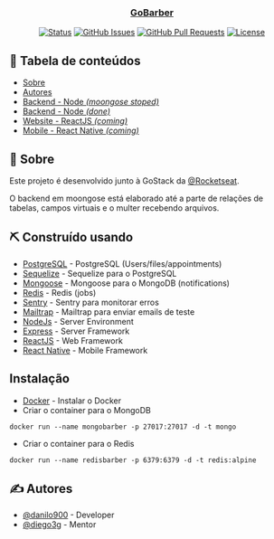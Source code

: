 <p align="center">
  <a href="/" rel="noopener">
</p>

<h3 align="center">GoBarber</h3>

<div align="center">

[![Status](https://img.shields.io/badge/status-active-success.svg)]()
[![GitHub Issues](https://img.shields.io/github/issues/danilo900/gobarber.svg)](https://github.com/danilo900/gobarber/issues)
[![GitHub Pull Requests](https://img.shields.io/github/issues-pr/danilo900/gobarber.svg)](https://github.com/danilo900/gobarber/pulls)
[![License](https://img.shields.io/badge/license-MIT-blue.svg)](/LICENSE)

</div>

## 📝 Tabela de conteúdos

- [Sobre](#about)
- [Autores](#authors)
- [Backend - Node _(moongose stoped)_](backend-mongoose)
- [Backend - Node _(done)_](backend)
- [Website - ReactJS _(coming)_](web)
- [Mobile - React Native _(coming)_](mobile)

## 🧐 Sobre <a name = "about"></a>

Este projeto é desenvolvido junto à GoStack da [@Rocketseat](https://github.com/Rocketseat).

O backend em moongose está elaborado até a parte de relações de tabelas, campos virtuais e o multer recebendo arquivos.

## ⛏️ Construído usando <a name = "built_using"></a>

- [PostgreSQL](https://www.postgresql.org/) - PostgreSQL (Users/files/appointments)
- [Sequelize](https://sequelize.org/) - Sequelize para o PostgreSQL
- [Mongoose](https://mongoosejs.com/) - Mongoose para o MongoDB (notifications)
- [Redis](https://redis.io/) - Redis (jobs)
- [Sentry](https://sentry.io/) - Sentry para monitorar erros
- [Mailtrap](https://mailtrap.io/) - Mailtrap para enviar emails de teste
- [NodeJs](https://nodejs.org/en/) - Server Environment
- [Express](https://expressjs.com/) - Server Framework
- [ReactJS](https://reactjs.org/) - Web Framework
- [React Native](https://facebook.github.io/react-native/) - Mobile Framework

## Instalação
- [Docker](https://www.docker.com/) - Instalar o Docker
- Criar o container para o MongoDB
```
docker run --name mongobarber -p 27017:27017 -d -t mongo
```
- Criar o container para o Redis
```
docker run --name redisbarber -p 6379:6379 -d -t redis:alpine
```

## ✍️ Autores <a name = "authors"></a>

- [@danilo900](https://github.com/danilo900) - Developer
- [@diego3g](https://github.com/diego3g) - Mentor
